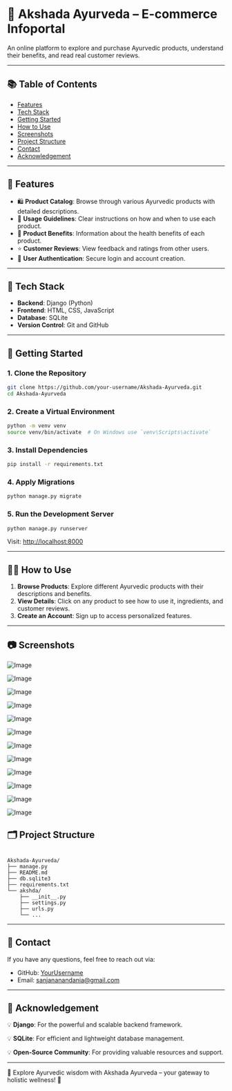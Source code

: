 
# 📘 Akshada Ayurveda – E-commerce Infoportal

An online platform to explore and purchase Ayurvedic products, understand their benefits, and read real customer reviews.

---

## 📚 Table of Contents

- [Features](#-features)
- [Tech Stack](#-tech-stack)
- [Getting Started](#-getting-started)
- [How to Use](#-how-to-use)
- [Screenshots](#-screenshots)
- [Project Structure](#️-project-structure)
- [Contact](#-contact)
- [Acknowledgement](#-acknowledgement)

---

## 📌 Features

- 🛍️ **Product Catalog**: Browse through various Ayurvedic products with detailed descriptions.
- 📖 **Usage Guidelines**: Clear instructions on how and when to use each product.
- 🌿 **Product Benefits**: Information about the health benefits of each product.
- ⭐ **Customer Reviews**: View feedback and ratings from other users.
- 🔐 **User Authentication**: Secure login and account creation.

---

## 🧰 Tech Stack

- **Backend**: Django (Python)
- **Frontend**: HTML, CSS, JavaScript
- **Database**: SQLite
- **Version Control**: Git and GitHub

---

## 🚀 Getting Started

### 1. Clone the Repository

```bash
git clone https://github.com/your-username/Akshada-Ayurveda.git
cd Akshada-Ayurveda
```

### 2. Create a Virtual Environment

```bash
python -m venv venv
source venv/bin/activate  # On Windows use `venv\Scripts\activate`
```

### 3. Install Dependencies

```bash
pip install -r requirements.txt
```

### 4. Apply Migrations

```bash
python manage.py migrate
```

### 5. Run the Development Server

```bash
python manage.py runserver
```

Visit: [http://localhost:8000](http://localhost:8000)

---

## 🧑‍💻 How to Use

1. **Browse Products**: Explore different Ayurvedic products with their descriptions and benefits.
2. **View Details**: Click on any product to see how to use it, ingredients, and customer reviews.
3. **Create an Account**: Sign up to access personalized features.

---

## 📷 Screenshots


![Image](https://github.com/user-attachments/assets/2aaa07fd-1d69-4209-a1a8-f414d34b0548)


![Image](https://github.com/user-attachments/assets/dcc6e048-ee04-405e-bc5f-3c5a5277d59a)


![Image](https://github.com/user-attachments/assets/24329bc1-4191-4868-8b84-63156a2ef91b)


![Image](https://github.com/user-attachments/assets/7451e4f0-5755-4c4d-aa57-ed1f1568307c)


![Image](https://github.com/user-attachments/assets/f085103e-34ff-4313-8165-4f41428b96e2)


![Image](https://github.com/user-attachments/assets/5b510216-55ec-4d7e-a8db-6c358668ba81)


![Image](https://github.com/user-attachments/assets/e541e093-567e-498c-8684-bba1ec5bf7f4)


![Image](https://github.com/user-attachments/assets/3c338c41-a17a-41b6-a1c3-058bdc3b351b)


![Image](https://github.com/user-attachments/assets/faf5ba0e-ed8e-4700-9b55-c9de736c3c14)


![Image](https://github.com/user-attachments/assets/00a1e416-a26f-486a-a625-d7df4afb1f56)


![Image](https://github.com/user-attachments/assets/aa3bc085-1cc9-4ff6-bf53-9931ecd47736)


![Image](https://github.com/user-attachments/assets/50d0821b-4766-4e86-bc80-19661596e9e0)

## 🗂️ Project Structure

```![hp2](https://github.com/user-attachments/assets/c20d19c9-4c1a-4dca-bf40-eda1e0199598)

Akshada-Ayurveda/
├── manage.py
├── README.md
├── db.sqlite3
├── requirements.txt
└── akshda/
    ├── __init__.py
    ├── settings.py
    ├── urls.py
    └── ...
```

---

## 📧 Contact

If you have any questions, feel free to reach out via:

- GitHub: [YourUsername](https://github.com/your-username)
- Email: [sanjananandania@gmail.com](mailto\:sanjananandania@gmail.com)

---

## 🙏 Acknowledgement

💡 **Django**: For the powerful and scalable backend framework.

💡 **SQLite**: For efficient and lightweight database management.

💡 **Open-Source Community**: For providing valuable resources and support.

---

🚀 Explore Ayurvedic wisdom with Akshada Ayurveda – your gateway to holistic wellness! 🌿

